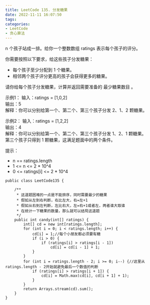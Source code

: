 ```yaml
---
title: LeetCode 135. 分发糖果
date: 2022-11-11 16:07:50
tags:
categories:
- LeetCode
- 贪心算法
---
```


n 个孩子站成一排。给你一个整数数组 ratings 表示每个孩子的评分。

你需要按照以下要求，给这些孩子分发糖果：

* 每个孩子至少分配到 1 个糖果。
* 相邻两个孩子评分更高的孩子会获得更多的糖果。

请你给每个孩子分发糖果，计算并返回需要准备的 最少糖果数目 。

<!--more-->
示例1：
输入：ratings = [1,0,2]  
输出：5  
解释：你可以分别给第一个、第二个、第三个孩子分发 2、1、2 颗糖果。  

示例2：
输入：ratings = [1,2,2]    
输出：4  
解释：你可以分别给第一个、第二个、第三个孩子分发 1、2、1 颗糖果。  
第三个孩子只得到 1 颗糖果，这满足题面中的两个条件。    


提示：
* n == ratings.length  
* 1 <= n <= 2 * 10^4
* 0 <= ratings[i] <= 2 * 10^4

```
public class LeetCode135 {

    /**
     * 这道题困难的一点是不能排序，同时需要最少的糖果
     * 假如从左到右判断，右比左大，右=左+1
     * 假如从右到左判断，左比右大，左=右+1或者左，两者谁大取谁
     * 在统计一下糖果的数量，那么就可以结局这道题
     */
    public int candy(int[] ratings) {
        int[] cd = new int[ratings.length];
        for (int i = 0; i < ratings.length; i++) {
            cd[i] = 1;//每个小朋友都必须要有糖
            if (i > 0) {
                if (ratings[i] > ratings[i - 1])
                    cd[i] = cd[i - 1] + 1;
            }
        }
        for (int i = ratings.length - 2; i >= 0; i--) {//这里从 ratings.length - 2开始就避免最后一个数值的判断
            if (ratings[i] > ratings[i + 1]) {
                cd[i] = Math.max(cd[i], cd[i + 1] + 1);
            }
        }
        return Arrays.stream(cd).sum();
    }
}

```
